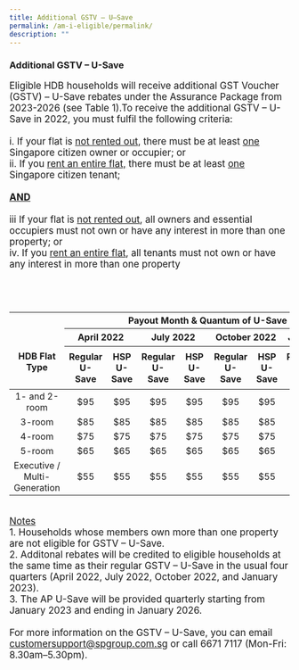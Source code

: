 ```yaml
---
title: Additional GSTV – U–Save
permalink: /am-i-eligible/permalink/
description: ""
---
```

### Additional GSTV – U-Save 

<font style="font-size:17px">
Eligible HDB households will receive additional GST Voucher (GSTV) – U-Save rebates under the Assurance Package from 2023-2026 (see Table 1).To receive the additional GSTV – U-Save in 2022, you must fulfil the following criteria:<br><br>
					i. If your flat is <u>not rented out,</u> there must be at least <u>one</u> Singapore citizen owner or occupier; or<br>
					ii. If you <u>rent an entire flat,</u> there must be at least <u>one</u> Singapore citizen tenant; <br>
					<br><b><u>AND</u></b>
	<br><br>iii If your flat is <u>not rented out</u>, all owners and essential occupiers must not own or have any interest in more than one property; or<br>
	iv. If you <u>rent an entire flat</u>, all tenants must not own or have any interest in more than one property<br><br>
<br><br>
<table>
<thead>
  <tr>
    <th rowspan="3" style="text-align:center; vertical-align:middle"><br><br>HDB Flat Type</th>
    <th colspan="9" style="text-align:center; vertical-align:middle">Payout Month & Quantum of U-Save in FY2022</th>
  </tr>
  <tr>
    <th colspan="2" style="text-align:center; vertical-align:middle">April 2022</th>
    <th colspan="2" style="text-align:center; vertical-align:middle">July 2022</th>
		<th colspan="2" style="text-align:center; vertical-align:middle">October 2022</th>
		<th colspan="2" style="text-align:center; vertical-align:middle">January 2023</th>
		<th rowspan="3" style="text-align:center; vertical-align:middle">Total GSTV – U-Save for FY2022</th>
  </tr>
  <tr>
    <th style="text-align:center; vertical-align:middle">Regular U-Save<br></th>
    <th style="text-align:center; vertical-align:middle">HSP U-Save<br></th>
    <th style="text-align:center; vertical-align:middle">Regular U-Save<br></th>
    <th style="text-align:center; vertical-align:middle">HSP U-Save<br></th>
		<th style="text-align:center; vertical-align:middle">Regular U-Save<br></th>
    <th style="text-align:center; vertical-align:middle">HSP U-Save<br></th>
		<th style="text-align:center; vertical-align:middle">Regular U-Save<br></th>
    <th style="text-align:center; vertical-align:middle">AP U-Save<br></th>
  </tr>
</thead>
<tbody>
  <tr>
    <td style="text-align:center; vertical-align:middle">1- and 2-room</td>
    <td style="text-align:center; vertical-align:middle">$95</td>
       <td style="text-align:center; vertical-align:middle">$95</td>
    <td style="text-align:center; vertical-align:middle">$95</td>
    <td style="text-align:center; vertical-align:middle">$95</td>
		<td style="text-align:center; vertical-align:middle">$95</td>
    <td style="text-align:center; vertical-align:middle">$95</td>
		   <td style="text-align:center; vertical-align:middle">$95</td>
    <td style="text-align:center; vertical-align:middle">$95</td>
		<td style="text-align:center; vertical-align:middle"><b>$760</b></td>
  </tr>
	  <tr>
    <td style="text-align:center; vertical-align:middle">3-room</td>
    <td style="text-align:center; vertical-align:middle">$85</td>
       <td style="text-align:center; vertical-align:middle">$85</td>
    <td style="text-align:center; vertical-align:middle">$85</td>
    <td style="text-align:center; vertical-align:middle">$85</td>
		<td style="text-align:center; vertical-align:middle">$85</td>
    <td style="text-align:center; vertical-align:middle">$85</td>
		   <td style="text-align:center; vertical-align:middle">$85</td>
    <td style="text-align:center; vertical-align:middle">$85</td>
			<td style="text-align:center; vertical-align:middle"><b>$680</b></td>
  </tr>
	  <tr>
    <td style="text-align:center; vertical-align:middle">4-room</td>
    <td style="text-align:center; vertical-align:middle">$75</td>
       <td style="text-align:center; vertical-align:middle">$75</td>
    <td style="text-align:center; vertical-align:middle">$75</td>
    <td style="text-align:center; vertical-align:middle">$75</td>
		<td style="text-align:center; vertical-align:middle">$75</td>
    <td style="text-align:center; vertical-align:middle">$75</td>
		   <td style="text-align:center; vertical-align:middle">$75</td>
    <td style="text-align:center; vertical-align:middle">$75</td>
			<td style="text-align:center; vertical-align:middle"><b>$600</b></td>
  </tr>
		  <tr>
    <td style="text-align:center; vertical-align:middle">5-room</td>
    <td style="text-align:center; vertical-align:middle">$65</td>
       <td style="text-align:center; vertical-align:middle">$65</td>
    <td style="text-align:center; vertical-align:middle">$65</td>
    <td style="text-align:center; vertical-align:middle">$65</td>
		<td style="text-align:center; vertical-align:middle">$65</td>
    <td style="text-align:center; vertical-align:middle">$65</td>
		   <td style="text-align:center; vertical-align:middle">$65</td>
    <td style="text-align:center; vertical-align:middle">$65</td>
				<td style="text-align:center; vertical-align:middle"><b>$520</b></td>
  </tr>
	  <tr>
    <td style="text-align:center; vertical-align:middle">Executive / Multi-Generation</td>
    <td style="text-align:center; vertical-align:middle">$55</td>
       <td style="text-align:center; vertical-align:middle">$55</td>
    <td style="text-align:center; vertical-align:middle">$55</td>
    <td style="text-align:center; vertical-align:middle">$55</td>
		<td style="text-align:center; vertical-align:middle">$55</td>
    <td style="text-align:center; vertical-align:middle">$55</td>
		   <td style="text-align:center; vertical-align:middle">$55</td>
    <td style="text-align:center; vertical-align:middle">$55</td>
			<td style="text-align:center; vertical-align:middle"><b>$440</b></td>
 </tr>
	 <tr></tr>
  </tbody>
</table><br>
					<u>Notes</u><br>
					1. Households whose members own more than one property are not eligible for GSTV – U-Save.<br>
					2. Additonal rebates will be credited to eligible households at the same time as their regular GSTV  – U-Save in the usual four quarters (April 2022, July 2022, October 2022, and January 2023).<br>
					3. The AP U-Save will be provided quarterly starting from January 2023 and ending in January 2026. 
<br><br>For more information on the GSTV – U-Save, you can email <a href="mailto:customersupport@spgroup.com.sg" class="hyperlink">customersupport@spgroup.com.sg</a> or call 6671 7117 (Mon-Fri: 8.30am–5.30pm).